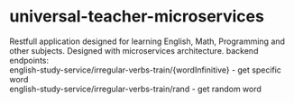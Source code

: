 # universal-teacher-microservices
Restfull application designed for learning English, Math, Programming and other subjects. Designed with microservices architecture.
backend endpoints:  
english-study-service/irregular-verbs-train/{wordInfinitive} - get specific word  
english-study-service/irregular-verbs-train/rand - get random word
